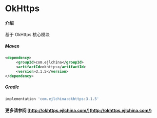 # OkHttps

#### 介绍

基于 OkHttps 核心模块


##### Maven

```xml
<dependency>
     <groupId>com.ejlchina</groupId>
     <artifactId>okhttps</artifactId>
     <version>3.1.5</version>
</dependency>
```

##### Gradle

```groovy
implementation 'com.ejlchina:okhttps:3.1.5'
```

#### 更多请参阅 [http://okhttps.ejlchina.com/](http://okhttps.ejlchina.com/)
